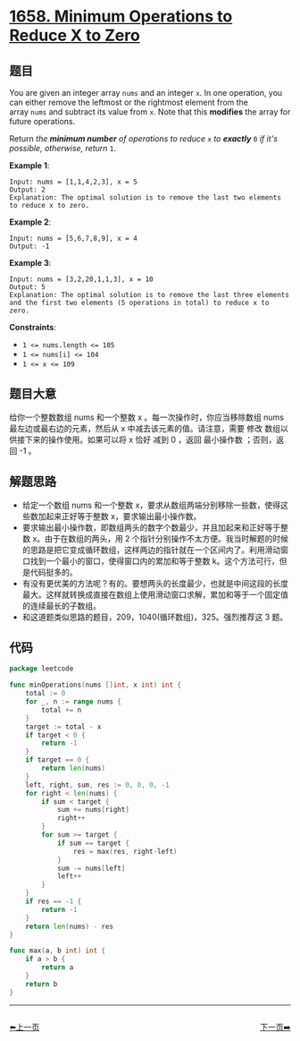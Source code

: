 # [1658. Minimum Operations to Reduce X to Zero](https://leetcode.com/problems/minimum-operations-to-reduce-x-to-zero/)


## 题目

You are given an integer array `nums` and an integer `x`. In one operation, you can either remove the leftmost or the rightmost element from the array `nums` and subtract its value from `x`. Note that this **modifies** the array for future operations.

Return *the **minimum number** of operations to reduce* `x` *to **exactly*** `0` *if it's possible, otherwise, return* `1`.

**Example 1**:

```
Input: nums = [1,1,4,2,3], x = 5
Output: 2
Explanation: The optimal solution is to remove the last two elements to reduce x to zero.

```

**Example 2**:

```
Input: nums = [5,6,7,8,9], x = 4
Output: -1

```

**Example 3**:

```
Input: nums = [3,2,20,1,1,3], x = 10
Output: 5
Explanation: The optimal solution is to remove the last three elements and the first two elements (5 operations in total) to reduce x to zero.

```

**Constraints**:

- `1 <= nums.length <= 105`
- `1 <= nums[i] <= 104`
- `1 <= x <= 109`

## 题目大意

给你一个整数数组 nums 和一个整数 x 。每一次操作时，你应当移除数组 nums 最左边或最右边的元素，然后从 x 中减去该元素的值。请注意，需要 修改 数组以供接下来的操作使用。如果可以将 x 恰好 减到 0 ，返回 最小操作数 ；否则，返回 -1 。

## 解题思路

- 给定一个数组 nums 和一个整数 x，要求从数组两端分别移除一些数，使得这些数加起来正好等于整数 x，要求输出最小操作数。
- 要求输出最小操作数，即数组两头的数字个数最少，并且加起来和正好等于整数 x。由于在数组的两头，用 2 个指针分别操作不太方便。我当时解题的时候的思路是把它变成循环数组，这样两边的指针就在一个区间内了。利用滑动窗口找到一个最小的窗口，使得窗口内的累加和等于整数 k。这个方法可行，但是代码挺多的。
- 有没有更优美的方法呢？有的。要想两头的长度最少，也就是中间这段的长度最大。这样就转换成直接在数组上使用滑动窗口求解，累加和等于一个固定值的连续最长的子数组。
- 和这道题类似思路的题目，209，1040(循环数组)，325。强烈推荐这 3 题。

## 代码

```go
package leetcode

func minOperations(nums []int, x int) int {
	total := 0
	for _, n := range nums {
		total += n
	}
	target := total - x
	if target < 0 {
		return -1
	}
	if target == 0 {
		return len(nums)
	}
	left, right, sum, res := 0, 0, 0, -1
	for right < len(nums) {
		if sum < target {
			sum += nums[right]
			right++
		}
		for sum >= target {
			if sum == target {
				res = max(res, right-left)
			}
			sum -= nums[left]
			left++
		}
	}
	if res == -1 {
		return -1
	}
	return len(nums) - res
}

func max(a, b int) int {
	if a > b {
		return a
	}
	return b
}
```


----------------------------------------------
<div style="display: flex;justify-content: space-between;align-items: center;">
<p><a href="https://books.halfrost.com/leetcode/ChapterFour/1600~1699/1657.Determine-if-Two-Strings-Are-Close/">⬅️上一页</a></p>
<p><a href="https://books.halfrost.com/leetcode/ChapterFour/1600~1699/1659.Maximize-Grid-Happiness/">下一页➡️</a></p>
</div>

